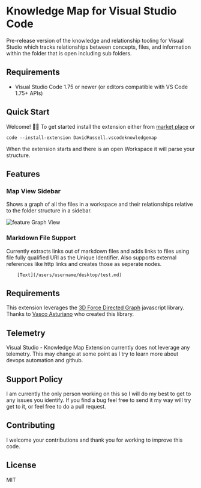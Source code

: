 # Knowledge Map for Visual Studio Code

Pre-release version of the knowledge and relationship tooling for Visual Studio which tracks relationships between concepts, files, and information within the folder that is open including sub folders.

## Requirements

- Visual Studio Code 1.75 or newer (or editors compatible with VS Code 1.75+ APIs)

## Quick Start

Welcome! 👋🏻
To get started install the extension either from [market place](https://marketplace.visualstudio.com/items?itemName=DavidRussell.vscodeknowledgemap) or

```
code --install-extension DavidRussell.vscodeknowledgemap
```

When the extension starts and there is an open Workspace it will parse your structure.

## Features

### Map View Sidebar

Shows a graph of all the files in a workspace and their relationships relative to the folder structure in a sidebar.

![feature Graph View](images/feature-map-as-sidebar.gif)

### Markdown File Support

Currently extracts links out of markdown files and adds links to files using file fully qualified URI as the Unique Identifier. Also supports external references like http links and creates those as seperate nodes.

```
    [Text](/users/username/desktop/test.md)
```

## Requirements

This extension leverages the [3D Force Directed Graph](https://vasturiano.github.io/3d-force-graph/) javascript library. Thanks to [Vasco Asturiano](https://observablehq.com/@vasturiano) who created this library.

## Telemetry

Visual Studio - Knowledge Map Extension currently does not leverage any telemetry. This may change at some point as I try to learn more about devops automation and github.

## Support Policy

I am currently the only person working on this so I will do my best to get to any issues you identify. If you find a bug feel free to send it my way will try get to it, or feel free to do a pull request.

## Contributing

I welcome your contributions and thank you for working to improve this code.

## License

MIT
